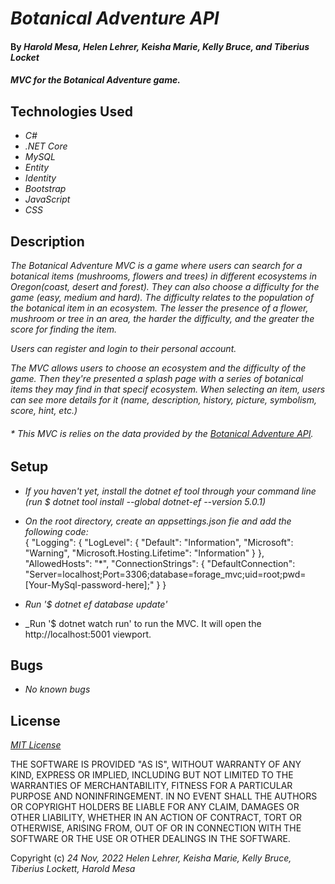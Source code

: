 # _Botanical Adventure API_

#### By _**Harold Mesa, Helen Lehrer, Keisha Marie, Kelly Bruce, and Tiberius Locket**_

#### _MVC for the Botanical Adventure game._

## Technologies Used

* _C#_
* _.NET Core_
* _MySQL_
* _Entity_
* _Identity_
* _Bootstrap_
* _JavaScript_
* _CSS_

## Description

_The Botanical Adventure MVC is a game where users can search for a botanical items (mushrooms, flowers and trees) in different ecosystems in Oregon(coast, desert and forest). They can also choose a difficulty for the game (easy, medium and hard). The difficulty relates to the population of the botanical item in an ecosystem. The lesser the presence of a flower, mushroom or tree in an area, the harder the difficulty, and the greater the score for finding the item._

_Users can register and login to their personal account._

_The MVC allows users to choose an ecosystem and the difficulty of the game. Then they're presented a splash page with a series of botanical items they may find in that specif ecosystem. When selecting an item, users can see more details for it (name, description, history, picture, symbolism, score, hint, etc.)_

###### * _This MVC is relies on the data provided by the [Botanical Adventure API](https://github.com/curiousmockingbird/team-week-project.git)._

## Setup

* _If you haven't yet, install the dotnet ef tool through your command line (run $ dotnet tool install --global dotnet-ef --version 5.0.1)_
* _On the root directory, create an appsettings.json fie and add the following code:_  
{
  "Logging": {
    "LogLevel": {
      "Default": "Information",
      "Microsoft": "Warning",
      "Microsoft.Hosting.Lifetime": "Information"
    }
  },
  "AllowedHosts": "*",
  "ConnectionStrings": {
    "DefaultConnection": "Server=localhost;Port=3306;database=forage_mvc;uid=root;pwd=[Your-MySql-password-here];"
  }
}

* _Run '$ dotnet ef database update'_
* _Run '$ dotnet watch run' to run the MVC. It will open the http://localhost:5001 viewport. 


## Bugs

* _No known bugs_

## License

_[MIT License](https://en.wikipedia.org/wiki/MIT_License)_

THE SOFTWARE IS PROVIDED "AS IS", WITHOUT WARRANTY OF ANY KIND, EXPRESS OR
IMPLIED, INCLUDING BUT NOT LIMITED TO THE WARRANTIES OF MERCHANTABILITY,
FITNESS FOR A PARTICULAR PURPOSE AND NONINFRINGEMENT. IN NO EVENT SHALL THE
AUTHORS OR COPYRIGHT HOLDERS BE LIABLE FOR ANY CLAIM, DAMAGES OR OTHER
LIABILITY, WHETHER IN AN ACTION OF CONTRACT, TORT OR OTHERWISE, ARISING FROM,
OUT OF OR IN CONNECTION WITH THE SOFTWARE OR THE USE OR OTHER DEALINGS IN THE
SOFTWARE.

Copyright (c) _24 Nov, 2022_ _Helen Lehrer, Keisha Marie, Kelly Bruce, Tiberius Lockett, Harold Mesa_
